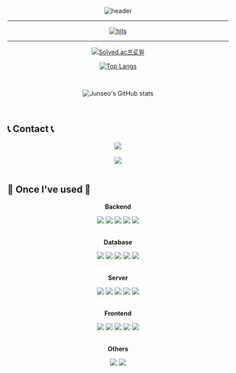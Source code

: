 

<!--
**wnstj1548/wnstj1548** is a ✨ _special_ ✨ repository because its `README.md` (this file) appears on your GitHub profile.

Here are some ideas to get you started:

- 🔭 I’m currently working on ...
- 🌱 I’m currently learning ...
- 👯 I’m looking to collaborate on ...
- 🤔 I’m looking for help with ...
- 💬 Ask me about ...
- 📫 How to reach me: ...
- 😄 Pronouns: ...
- ⚡ Fun fact: ...
-->

<p align="center">
  <img src="https://capsule-render.vercel.app/api?type=rounded&color=timeGradient&text=Welcome%20to%20Junseo's%20GitHub%20👋&animation=twinkling&fontSize=40&fontAlignY=50&fontAlign=50&height=180" alt="header"/>
</p>

---

<p align="center">
  <a href="https://hits.seeyoufarm.com">
    <!-- <img src="https://hits.seeyoufarm.com/api/count/incr/badge.svg?url=https%3A%2F%2Fgithub.com%2Fwnstj1548&count_bg=%2379C83D&title_bg=%23555555&icon=&icon_color=%23E7E7E7&title=hits&edge_flat=false" alt="Hits"/> -->
    <a href="https://myhits.vercel.app"><img src="https://myhits.vercel.app/api/hit/https%3A%2F%2Fgithub.com%2Fwnstj1548?color=green&label=hits&size=small" alt="hits" /></a>
  </a>
</p>

---
<div align="center">
  
  [![Solved.ac프로필](http://mazassumnida.wtf/api/v2/generate_badge?boj=wnstj1548)](https://solved.ac/wnstj1548)

  [![Top Langs](https://github-readme-stats.vercel.app/api/top-langs/?username=wnstj1548)](https://github.com/anuraghazra/github-readme-stats)
  
</div>

<br>

<p align="center">
  <img src="https://github-readme-stats.vercel.app/api?username=wnstj1548&show_icons=true&theme=dark" alt="Junseo's GitHub stats"/>
</p>

<br>

## 📞 Contact 📞

<div align="center">
    <a href="mailto:wnstj377@gmail.com">
        <img src="https://img.shields.io/badge/Gmail-EA4335?style=for-the-badge&logo=Gmail&logoColor=white"> 
    </a>
    <br>
    <br>
    <a href="https://www.instagram.com/seoxunseo">
        <img src="https://img.shields.io/badge/Instagram-E4405F?style=for-the-badge&logo=Instagram&logoColor=white"> 
    </a>
</div><br>

## 🔨 Once I've used 🔨
<div align="center">
    <!-- Backend -->
    <p><strong>Backend</strong></p>
    <div>
        <img src="https://img.shields.io/badge/Java-007396?style=for-the-badge&logo=Java&logoColor=white"> 
        <img src="https://img.shields.io/badge/Spring Boot-6DB33F?style=for-the-badge&logo=spring boot&logoColor=white"> 
        <img src="https://img.shields.io/badge/Spring_Security-6DB33F?style=for-the-badge&logo=Spring-Security&logoColor=white">
        <img src="https://img.shields.io/badge/Spring Data JPA-6DB33F?style=for-the-badge&logo=Spring&logoColor=white">
        <img src="https://img.shields.io/badge/Kafka-231F20?style=for-the-badge&logo=apachekafka&logoColor=white"/>
    </div>
    <br>
    <!-- Database -->
    <p><strong>Database</strong></p>
    <div>
        <img src="https://img.shields.io/badge/MariaDB-003545?style=for-the-badge&logo=mariadb&logoColor=white"> 
        <img src="https://img.shields.io/badge/mysql-4479A1?style=for-the-badge&logo=mysql&logoColor=white"> 
        <Img src="https://img.shields.io/badge/PostgreSQL-316192?style=for-the-badge&logo=postgresql&logoColor=white">
        <img src="https://img.shields.io/badge/firebase-FFCA28?style=for-the-badge&logo=firebase&logoColor=white">
        <img src="https://img.shields.io/badge/redis-%23DD0031.svg?style=for-the-badge&logo=redis&logoColor=white">
    </div>
    <br>
    <!-- Server -->
    <p><strong>Server</strong></p>
    <div>
        <img src="https://img.shields.io/badge/apache tomcat-F8DC75?style=for-the-badge&logo=apachetomcat&logoColor=black">
        <img src="https://img.shields.io/badge/Amazon AWS-232F3E?style=for-the-badge&logo=amazon aws&logoColor=white"> 
        <img src="https://img.shields.io/badge/Docker-2496ED.svg?&style=for-the-badge&logo=Docker&logoColor=white">
        <img src="https://img.shields.io/badge/NHN%20Cloud-FF0000.svg?&style=for-the-badge&logo=NHN&logoColor=white"/>
        <img src="https://img.shields.io/badge/grafana-%23F46800.svg?style=for-the-badge&logo=grafana&logoColor=white>
        <img src="https://img.shields.io/badge/Prometheus-E6522C?style=for-the-badge&logo=Prometheus&logoColor=white">
    </div>
    <!-- Frontend -->
    <br>
    <p><strong>Frontend</strong></p>
    <div>
        <img src="https://img.shields.io/badge/html5-E34F26?style=for-the-badge&logo=html5&logoColor=white"> 
        <img src="https://img.shields.io/badge/css-1572B6?style=for-the-badge&logo=css3&logoColor=white"> 
        <img src="https://img.shields.io/badge/JavaScript-F7DF1E?style=for-the-badge&logo=JavaScript&logoColor=white">
        <img src="https://img.shields.io/badge/bootstrap-7952B3?style=for-the-badge&logo=bootstrap&logoColor=white">
        <img src="https://img.shields.io/badge/Thymeleaf-%23005C0F.svg?style=for-the-badge&logo=Thymeleaf&logoColor=white">
    </div>
    <!-- Others -->
    <br>
    <p><strong>Others</strong></p>
        <img src= "https://img.shields.io/badge/-ElasticSearch-005571?style=for-the-badge&logo=elasticsearch">
        <img src="https://img.shields.io/badge/GitHub Actions-2088FF?style=for-the-badge&logo=GitHub Actions&logoColor=white">
    <div>
</div><br>
</div>
